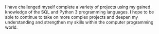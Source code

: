 I have challenged myself complete a variety of projects using my gained knowledge of the SQL and Python 3 programming languages. I hope to be able to continue to take on more complex projects and deepen my understanding and strengthen my skills within the computer programming world. 
